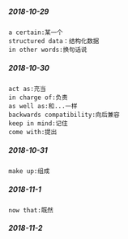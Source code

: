 ##### 2018-10-29

```
a certain:某一个
structured data：结构化数据
in other words:换句话说
```

##### 2018-10-30

```
act as:充当
in charge of:负责
as well as:和...一样
backwards compatibility:向后兼容
keep in mind:记住
come with:提出
```

##### 2018-10-31

```
make up:组成
```

##### 2018-11-1

```
now that:既然
```

##### 2018-11-2

```

```

